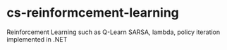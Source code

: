# cs-reinformcement-learning
Reinforcement Learning such as Q-Learn SARSA, lambda, policy iteration implemented in .NET
